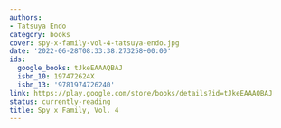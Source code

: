 ```yaml
---
authors:
- Tatsuya Endo
category: books
cover: spy-x-family-vol-4-tatsuya-endo.jpg
date: '2022-06-28T08:33:38.273258+00:00'
ids:
  google_books: tJkeEAAAQBAJ
  isbn_10: 197472624X
  isbn_13: '9781974726240'
link: https://play.google.com/store/books/details?id=tJkeEAAAQBAJ
status: currently-reading
title: Spy x Family, Vol. 4
---
```

